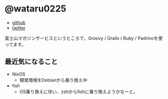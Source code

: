 # @wataru0225

* [github](https://github.com/wataru0225)
* [twitter](https://twitter.com/aild_arch_bfmv)

富士山マガジンサービスというところで、Groovy / Grails / Ruby / Padrinoを使ってます。

## 最近気になること

* NixOS
  * 開発環境をDebianから乗り換え中
* fish
  * OS乗り換えに伴い、zshからfishに乗り換えようかなーと。
